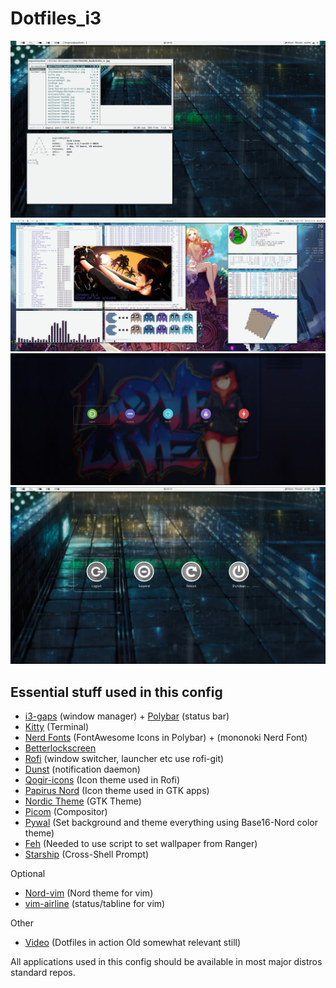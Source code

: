 # Dotfiles_i3

![screenshot](https://raw.githubusercontent.com/Algorithm79/Dotfiles_i3/master/screenshot.png)
![screenshot](https://raw.githubusercontent.com/Algorithm79/Dotfiles_i3/master/screenshot1.png)
![screenshot](https://raw.githubusercontent.com/Algorithm79/Dotfiles_i3/master/screenshot2.png)
![screenshot](https://raw.githubusercontent.com/Algorithm79/Dotfiles_i3/master/screenshot3.png)
## Essential stuff used in this config

- [i3-gaps](https://github.com/Airblader/i3) (window manager) + [Polybar](https://github.com/polybar/polybar) (status bar)
- [Kitty](https://github.com/kovidgoyal/kitty) (Terminal)
- [Nerd Fonts](https://github.com/ryanoasis/nerd-fonts) (FontAwesome Icons in Polybar) + (mononoki Nerd Font)
- [Betterlockscreen](https://github.com/pavanjadhaw/betterlockscreen)
- [Rofi](https://github.com/davatorium/rofi) (window switcher, launcher etc use rofi-git)
- [Dunst](https://github.com/dunst-project/dunst) (notification daemon)
- [Qogir-icons](https://github.com/vinceliuice/Qogir-icon-theme) (Icon theme used in Rofi)
- [Papirus Nord](https://github.com/Adapta-Projects/Papirus-Nord) (Icon theme used in GTK apps)
- [Nordic Theme](https://www.gnome-look.org/p/1267246/) (GTK Theme)
- [Picom](https://github.com/yshui/picom) (Compositor) 
- [Pywal](https://github.com/dylanaraps/pywal) (Set background and theme everything using Base16-Nord color theme)
- [Feh](https://github.com/derf/feh) (Needed to use script to set wallpaper from Ranger)
- [Starship](https://starship.rs/) (Cross-Shell Prompt)


Optional

- [Nord-vim](https://github.com/arcticicestudio/nord-vim) (Nord theme for vim)
- [vim-airline](https://github.com/vim-airline/vim-airline) (status/tabline for vim)


Other

- [Video](https://www.youtube.com/watch?v=gLNma-6AHPM) (Dotfiles in action Old somewhat relevant still)

All applications used in this config should be available in most major distros standard repos.
